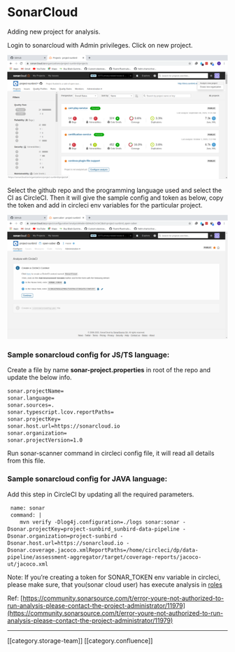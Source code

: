 # SonarCloud

Adding new project for analysis.

Login to sonarcloud with Admin privileges. Click on new project.

![](../../../../DevOps/devops-kn-hw2/images/storage/image-20201123-051638.png)

Select the github repo and the programming language used and select the CI as CircleCI. Then it will give the sample config and token as below, copy the token and add in circleci env variables for the particular project.

![](../../../../DevOps/devops-kn-hw2/images/storage/image-20201123-052010.png)

### Sample sonarcloud config for JS/TS language:

Create a file by name **sonar-project.properties** in root of the repo and update the below info.

```
sonar.projectName=
sonar.language=
sonar.sources=.
sonar.typescript.lcov.reportPaths=
sonar.projectKey=
sonar.host.url=https://sonarcloud.io
sonar.organization=
sonar.projectVersion=1.0
```

Run sonar-scanner command in circleci config file, it will read all details from this file.

### Sample sonarcloud config for JAVA language:

Add this step in CircleCI by updating all the required parameters.

```
 name: sonar
 command: |
    mvn verify -Dlog4j.configuration=./logs sonar:sonar -Dsonar.projectKey=project-sunbird_sunbird-data-pipeline -Dsonar.organization=project-sunbird -Dsonar.host.url=https://sonarcloud.io -Dsonar.coverage.jacoco.xmlReportPaths=/home/circleci/dp/data-pipeline/assessment-aggregator/target/coverage-reports/jacoco-ut/jacoco.xml
```

Note: If you’re creating a token for SONAR\_TOKEN env variable in circleci, please make sure, that you(sonar cloud user) has execute analysis in [roles](https://sonarcloud.io/organizations/sunbird-ed/permissions)

Ref: [https://community.sonarsource.com/t/error-youre-not-authorized-to-run-analysis-please-contact-the-project-administrator/11979](https://community.sonarsource.com/t/error-youre-not-authorized-to-run-analysis-please-contact-the-project-administrator/11979)

***

\[\[category.storage-team]] \[\[category.confluence]]
